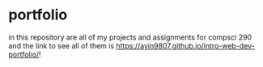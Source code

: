 # portfolio

in this repository are all of my projects and assignments for compsci 290 and the link to see all of them is https://ayin9807.github.io/intro-web-dev-portfolio/!

